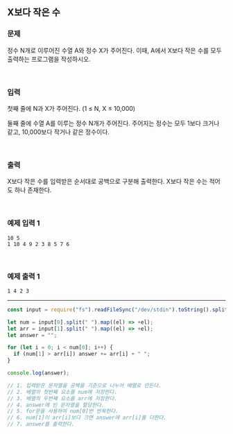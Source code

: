 ## X보다 작은 수

### 문제

정수 N개로 이루어진 수열 A와 정수 X가 주어진다. 이때, A에서 X보다 작은 수를 모두 출력하는 프로그램을 작성하시오.

<br/>

### 입력

첫째 줄에 N과 X가 주어진다. (1 ≤ N, X ≤ 10,000)

둘째 줄에 수열 A를 이루는 정수 N개가 주어진다. 주어지는 정수는 모두 1보다 크거나 같고, 10,000보다 작거나 같은 정수이다.

<br/>

### 출력

X보다 작은 수를 입력받은 순서대로 공백으로 구분해 출력한다. X보다 작은 수는 적어도 하나 존재한다.

<br/>

### 예제 입력 1

```
10 5
1 10 4 9 2 3 8 5 7 6
```

<br/>

### 예제 출력 1

```
1 4 2 3
```

---

```js
const input = require("fs").readFileSync("/dev/stdin").toString().split("\n");

let num = input[0].split(" ").map((el) => +el);
let arr = input[1].split(" ").map((el) => +el);
let answer = "";

for (let i = 0; i < num[0]; i++) {
  if (num[1] > arr[i]) answer += arr[i] + " ";
}

console.log(answer);

// 1. 입력받은 문자열을 공백을 기준으로 나누어 배열로 만든다.
// 2. 배열의 첫번째 요소를 num에 저장한다.
// 3. 배열의 두번째 요소를 arr에 저장한다.
// 4. answer에 빈 문자열을 할당한다.
// 5. for문을 사용하여 num[0]번 반복한다.
// 6. num[1]이 arr[i]보다 크면 answer에 arr[i]를 더한다.
// 7. answer를 출력한다.
```
